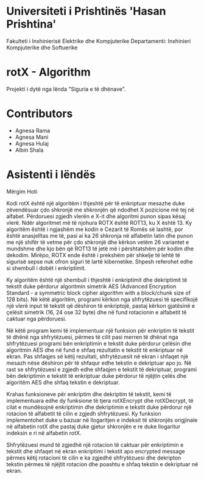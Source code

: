 # Universiteti i Prishtinës 'Hasan Prishtina'
Fakulteti i Inxhinierisë Elektrike dhe Kompjuterike
Departamenti: Inxhinieri Kompjuterike dhe Softuerike

# rotX - Algorithm
Projekti i dytë nga lënda "Siguria e të dhënave".

# Contributors 
* Agnesa Rama
* Agnesa Mani
* Agnesa Hulaj
* Albin Shala

# Asistenti i lëndës
Mërgim Hoti

Kodi rotX është një algoritëm i thjeshtë për të enkriptuar mesazhe duke zëvendësuar çdo shkronjë me shkronjën që ndodhet X pozicione më tej në alfabet. Përdoruesi zgjedh vlerën e X-it dhe algoritmi punon sipas kësaj vlerë. Ndër algoritmet më të njohura ROTX është ROT13, ku X është 13. Ky algoritëm është i ngjashëm me kodin e Cezarit të Romës së lashtë, por është anasjelltas me të, pasi ai ka 26 shkronja në alfabetin latin dhe punon me një shifër të vetme për çdo shkronjë dhe kërkon vetëm 26 variantet e mundshme dhe kjo bën që ROT13 të jetë më i përshtatshëm për kodim dhe dekodim.
Mirëpo, ROTX ende është i prekshëm për shkelje të lehtë të sigurisë sepse nuk ofron siguri të lartë kibernetike. Shpesh referohet edhe si shembull i dobët i enkriptimit.

Ky algoritëm është një shembull i thjeshtë i enkriptimit dhe dekriptimit të tekstit duke përdorur algoritmin simetrik AES (Advanced Encryption Standard - a symmetric block cipher algorithm with a block/chunk size of 128 bits). Në këtë algoritëm, programi kërkon nga shfrytëzuesi të specifikojë një vlerë input të tekstit që dëshiron të enkriptojë, pastaj kërkon gjatësinë e çelësit simetrik (16, 24 ose 32 byte) dhe në fund rotacionin e alfabetit të caktuar nga përdoruesi.

Në këtë program kemi të implementuar një funksion për enkriptim të tekstit të dhënë nga shfrytëzuesi, përmes të cilit pasi merren të dhënat nga shfrytëzuesi programi bën enkriptimin e tekstit duke përdorur çelësin dhe algoritmin AES dhe në fund e shfaq rezultatin e tekstit të enkriptuar në ekran. Pas shfaqjes së këtij rezultati, shfrytëzuesit në ekran i shfaqet një mesazh nëse dëshiron për të shfaqur edhe tekstin e dekriptuar apo jo. Në rast se shfrytëzuesi e zgjedh edhe shfaqjen e tekstit të dekriptuar, programi bën dekriptimin e tekstit të enkriptuar duke përdorur të njëjtin çelës dhe algoritëm AES dhe shfaq tekstin e dekriptuar.

Krahas funksioneve për enkriptim dhe dekriptim të tekstit, kemi të implementuara edhe dy funksione të tjera rotXEncrypt dhe rotXDecrypt, të cilat e mundësojnë enkriptimin dhe dekriptimin e tekstit duke përdorur një rotacion të alfabetit të cilin e zgjedh shfrytëzuesi. Ky funksion implementohet duke u bazuar në llogaritjen e indeksit të shkronjës origjinale në alfabetin rotX dhe pastaj duke gjetur shkronjën e re duke llogaritur indeksin e ri në alfabetin rotX.

Shfrytëzuesi mund të zgjedhë një rotacion të caktuar për enkriptimin e tekstit dhe shfaqet në ekran enkriptimi i tekstit apo encrypted message përmes këtij rotacioni të cilin e ka zgjedhë shfrytëzuesi dhe dekripton tekstin përmes të njëjtit rotacion dhe poashtu e shfaq tekstin e dekriptuar në ekran.


